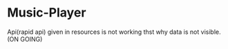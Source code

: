 # Music-Player

Api(rapid api) given in resources is not working thst why data is not visible.
(ON GOING)
